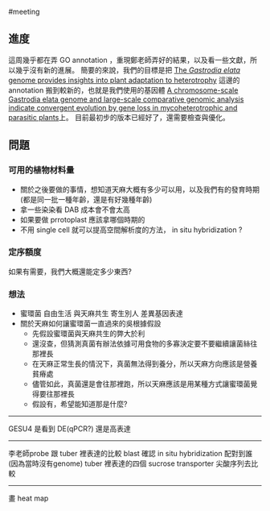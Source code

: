 #meeting 


## 進度
這周幾乎都在弄 GO annotation ，重現鄭老師弄好的結果，以及看一些文獻，所以幾乎沒有新的進展。
簡要的來說，我們的目標是把 [The _Gastrodia elata_ genome provides insights into plant adaptation to heterotrophy](The%20_Gastrodia%20elata_%20genome%20provides%20insights%20into%20plant%20adaptation%20to%20heterotrophy.md) 這邊的 annotation 搬到較新的，也就是我們使用的基因體 [A chromosome-scale Gastrodia elata genome and large-scale comparative genomic analysis indicate convergent evolution by gene loss in mycoheterotrophic and parasitic plants](A%20chromosome-scale%20Gastrodia%20elata%20genome%20and%20large-scale%20comparative%20genomic%20analysis%20indicate%20convergent%20evolution%20by%20gene%20loss%20in%20mycoheterotrophic%20and%20parasitic%20plants.md)上。
目前最初步的版本已經好了，還需要檢查與優化。

## 問題
### 可用的植物材料量
- 關於之後要做的事情，想知道天麻大概有多少可以用，以及我們有的發育時期(都是同一批一種年齡，還是有好幾種年齡)
- 拿一些染染看 DAB 成本會不會太高
- 如果要做 prrotoplast 應該拿哪個時期的
- 不用 single cell 就可以提高空間解析度的方法， in situ hybridization ?
### 定序額度
如果有需要，我們大概還能定多少東西?

### 想法
- 蜜環菌 自由生活 與天麻共生 寄生別人 差異基因表達
- 關於天麻如何讓蜜環菌一直過來的吳根據假設
	- 先假設蜜環菌與天麻共生的弊大於利
	- 還沒查，但猜測真菌有辦法依據可用食物的多寡決定要不要繼續讓菌絲往那裡長
	- 在天麻正常生長的情況下，真菌無法得到養分，所以天麻方向應該是營養貧瘠處
	- 儘管如此，真菌還是會往那裡跑，所以天麻應該是用某種方式讓蜜環菌覺得要往那裡長
	- 假設有，希望能知道那是什麼?

---
GESU4 是看到 DE(qPCR?) 還是高表達


---

李老師probe 跟 tuber 裡表達的比較 blast
確認 in situ hybridization 配對到誰(因為當時沒有genome) 
tuber 裡表達的四個 sucrose transporter 尖酸序列去比較

---

畫 heat map